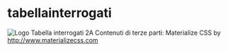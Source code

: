 # tabellainterrogati
![Logo](http://i.imgur.com/AuXnYox.png) Tabella interrogati 2A
Contenuti di terze parti: Materialize CSS by http://www.materializecss.com
